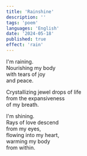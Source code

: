 ```yaml
---
title: 'Rainshine'
description: ''
tags: 'poem'
languages: 'English'
date: '2024-05-18'
published: true
effect: 'rain'
---
```


I'm raining.  
Nourishing my body  
with tears of joy  
and peace.

Crystallizing jewel drops of life  
from the expansiveness  
of my breath.

I'm shining.  
Rays of love descend  
from my eyes,  
flowing into my heart,  
warming my body  
from within.
